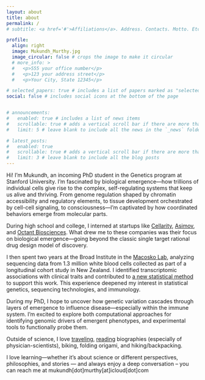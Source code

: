 ```yaml
---
layout: about
title: about
permalink: /
# subtitle: <a href='#'>Affiliations</a>. Address. Contacts. Motto. Etc.

profile:
  align: right
  image: Mukundh_Murthy.jpg
  image_circular: false # crops the image to make it circular
  # more_info: >
  #   <p>555 your office number</p>
  #   <p>123 your address street</p>
  #   <p>Your City, State 12345</p>

# selected_papers: true # includes a list of papers marked as "selected={true}"
social: false # includes social icons at the bottom of the page


# announcements:
#   enabled: true # includes a list of news items
#   scrollable: true # adds a vertical scroll bar if there are more than 3 news items
#   limit: 5 # leave blank to include all the news in the `_news` folder

# latest_posts:
#   enabled: true
#   scrollable: true # adds a vertical scroll bar if there are more than 3 new posts items
#   limit: 3 # leave blank to include all the blog posts
---
```


Hi! I’m Mukundh, an incoming PhD student in the Genetics program at Stanford University. I’m fascinated by biological emergence—how trillions of individual cells give rise to the complex, self-regulating systems that keep us alive and thriving. From genome regulation shaped by chromatin accessibility and regulatory elements, to tissue development orchestrated by cell-cell signaling, to consciousness—I’m captivated by how coordinated behaviors emerge from molecular parts.

During high school and college, I interned at startups like [Cellarity](https://cellarity.com/), [Asimov](https://www.asimov.com/), and [Octant Biosciences](https://www.octant.bio/). What drew me to these companies was their focus on biological emergence—going beyond the classic single target rational drug design model of discovery.

I then spent two years at the Broad Institute in the [Macosko Lab](https://macoskolab.com/), analyzing sequencing data from 1.3 million white blood cells collected as part of a longitudinal cohort study in New Zealand. I identified transcriptomic associations with clinical traits and contributed to [a new statistical method](https://www.nature.com/articles/s41588-025-02169-3) to support this work. This experience deepened my interest in statistical genetics, sequencing technologies, and immunology.

During my PhD, I hope to uncover how genetic variation cascades through layers of emergence to influence disease—especially within the immune system. I’m excited to explore both computational approaches for identifying genomic drivers of emergent phenotypes, and experimental tools to functionally probe them.

Outside of science, I love [traveling](/travel/), [reading](https://www.goodreads.com/review/list/132281867-mukundh-murthy?shelf=currently-reading) biographies (especially of physician-scientists), biking, folding origami, and hiking/backpacking.

I love learning—whether it’s about science or different perspectives, philosophies, and stories — and always enjoy a deep conversation – you can reach me at mukundh[dot]murthy[at]icloud[dot]com

